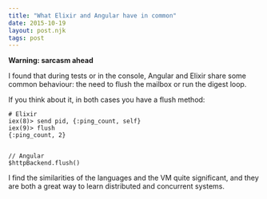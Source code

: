 ```yaml
---
title: "What Elixir and Angular have in common"
date: 2015-10-19
layout: post.njk
tags: post
---
```


**Warning: sarcasm ahead**

I found that during tests or in the console, Angular and Elixir share some common behaviour: the need to flush the mailbox or run the digest loop.

If you think about it, in both cases you have a flush method:

```
# Elixir
iex(8)> send pid, {:ping_count, self}
iex(9)> flush
{:ping_count, 2}


// Angular
$httpBackend.flush()
```

I find the similarities of the languages and the VM quite significant, and they are both a great way to learn distributed and concurrent systems.
